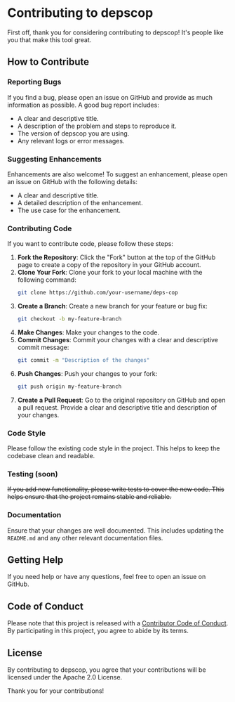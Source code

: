 
# Contributing to depscop

First off, thank you for considering contributing to depscop! It's people like you that make this tool great.

## How to Contribute

### Reporting Bugs

If you find a bug, please open an issue on GitHub and provide as much information as possible. A good bug report includes:

- A clear and descriptive title.
- A description of the problem and steps to reproduce it.
- The version of depscop you are using.
- Any relevant logs or error messages.

### Suggesting Enhancements

Enhancements are also welcome! To suggest an enhancement, please open an issue on GitHub with the following details:

- A clear and descriptive title.
- A detailed description of the enhancement.
- The use case for the enhancement.

### Contributing Code

If you want to contribute code, please follow these steps:

1. **Fork the Repository**: Click the "Fork" button at the top of the GitHub page to create a copy of the repository in your GitHub account.
2. **Clone Your Fork**: Clone your fork to your local machine with the following command:
    ```bash
    git clone https://github.com/your-username/deps-cop
    ```
3. **Create a Branch**: Create a new branch for your feature or bug fix:
    ```bash
    git checkout -b my-feature-branch
    ```
4. **Make Changes**: Make your changes to the code.
5. **Commit Changes**: Commit your changes with a clear and descriptive commit message:
    ```bash
    git commit -m "Description of the changes"
    ```
6. **Push Changes**: Push your changes to your fork:
    ```bash
    git push origin my-feature-branch
    ```
7. **Create a Pull Request**: Go to the original repository on GitHub and open a pull request. Provide a clear and descriptive title and description of your changes.

### Code Style

Please follow the existing code style in the project. This helps to keep the codebase clean and readable.

### Testing (soon)

~~If you add new functionality, please write tests to cover the new code. This helps ensure that the project remains stable and reliable.~~

### Documentation

Ensure that your changes are well documented. This includes updating the `README.md` and any other relevant documentation files.

## Getting Help

If you need help or have any questions, feel free to open an issue on GitHub.

## Code of Conduct

Please note that this project is released with a [Contributor Code of Conduct](CODE_OF_CONDUCT.md). By participating in this project, you agree to abide by its terms.

## License

By contributing to depscop, you agree that your contributions will be licensed under the Apache 2.0 License.

Thank you for your contributions!

